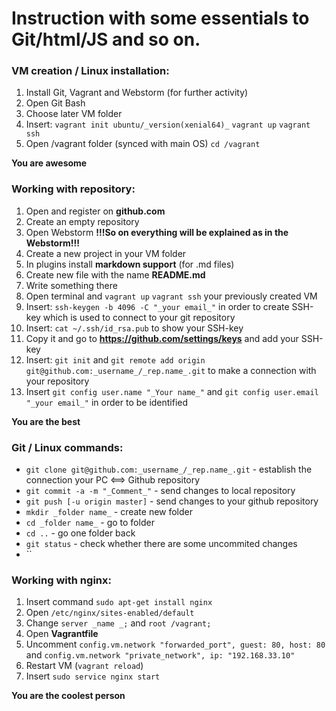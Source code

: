 # Instruction with some essentials to Git/html/JS and so on.

### VM creation / Linux installation:
1. Install Git, Vagrant and Webstorm (for further activity)
1. Open Git Bash
1. Choose later VM folder
1. Insert: `vagrant init ubuntu/_version(xenial64)_` `vagrant up` `vagrant ssh`
1. Open /vagrant folder (synced with main OS) `cd /vagrant`

**You are awesome** 

### Working with repository:
1. Open and register on **github.com**
1. Create an empty repository
1. Open Webstorm 
**!!!So on everything will be explained as in the Webstorm!!!**
1. Create a new project in your VM folder
1. In plugins install **markdown support** (for .md files)
1. Create new file with the name **README.md**
1. Write something there
1. Open terminal and `vagrant up` `vagrant ssh` your previously created VM
1. Insert: `ssh-keygen -b 4096 -C "_your email_"` in order to create SSH-key which is used to connect to your git repository
1. Insert: `cat ~/.ssh/id_rsa.pub` to show your SSH-key
1. Copy it and go to **https://github.com/settings/keys** and add your SSH-key
1. Insert: `git init` and `git remote add origin git@github.com:_username_/_rep.name_.git` to make a connection with your repository
1. Insert `git config user.name "_Your name_"` and `git config user.email "_your email_"` in order to be identified

**You are the best**

### Git / Linux commands:
* `git clone git@github.com:_username_/_rep.name_.git` - establish the connection your PC <==> Github repository
* `git commit -a -m "_Comment_"` - send changes to local repository
* `git push [-u origin master]` - send changes to your github repository
* `mkdir _folder name_` - create new folder
* `cd _folder name_` - go to folder
* `cd ..` - go one folder back
* `git status` - check whether there are some uncommited changes
* ``

### Working with nginx:
1. Insert command `sudo apt-get install nginx`
1. Open `/etc/nginx/sites-enabled/default`
1. Change `server _name _;` and `root /vagrant;`
1. Open **Vagrantfile**
1. Uncomment `config.vm.network "forwarded_port", guest: 80, host: 80` and `config.vm.network "private_network", ip: "192.168.33.10"`
1. Restart VM (`vagrant reload`)
1. Insert `sudo service nginx start`

**You are the coolest person**